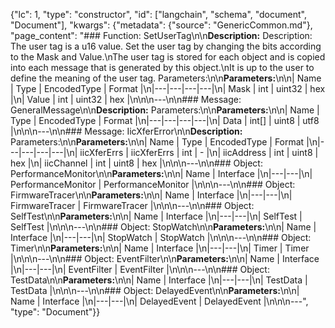 {"lc": 1, "type": "constructor", "id": ["langchain", "schema", "document", "Document"], "kwargs": {"metadata": {"source": "GenericCommon.md"}, "page_content": "### Function: SetUserTag\n\n**Description:** Description: The user tag is a u16 value. Set the user tag by changing the bits according to the Mask and Value.\nThe user tag is stored for each object and is copied into each message that is generated by this object.\nIt is up to the user to define the meaning of the user tag. Parameters:\n\n**Parameters:**\n\n| Name | Type | EncodedType | Format |\n|---|---|---|---|\n| Mask | int | uint32 | hex |\n| Value | int | uint32 | hex |\n\n\n---\n\n### Message: GeneralMessage\n\n**Description:** Parameters:\n\n**Parameters:**\n\n| Name | Type | EncodedType | Format |\n|---|---|---|---|\n| Data | int[] | uint8 | utf8 |\n\n\n---\n\n### Message: IicXferError\n\n**Description:** Parameters:\n\n**Parameters:**\n\n| Name | Type | EncodedType | Format |\n|---|---|---|---|\n| iicXferErrs | iicXferErrs | int | - |\n| iicAddress | int | uint8 | hex |\n| iicChannel | int | uint8 | hex |\n\n\n---\n\n### Object: PerformanceMonitor\n\n**Parameters:**\n\n| Name | Interface |\n|---|---|\n| PerformanceMonitor | PerformanceMonitor |\n\n\n---\n\n### Object: FirmwareTracer\n\n**Parameters:**\n\n| Name | Interface |\n|---|---|\n| FirmwareTracer | FirmwareTracer |\n\n\n---\n\n### Object: SelfTest\n\n**Parameters:**\n\n| Name | Interface |\n|---|---|\n| SelfTest | SelfTest |\n\n\n---\n\n### Object: StopWatch\n\n**Parameters:**\n\n| Name | Interface |\n|---|---|\n| StopWatch | StopWatch |\n\n\n---\n\n### Object: Timer\n\n**Parameters:**\n\n| Name | Interface |\n|---|---|\n| Timer | Timer |\n\n\n---\n\n### Object: EventFilter\n\n**Parameters:**\n\n| Name | Interface |\n|---|---|\n| EventFilter | EventFilter |\n\n\n---\n\n### Object: TestData\n\n**Parameters:**\n\n| Name | Interface |\n|---|---|\n| TestData | TestData |\n\n\n---\n\n### Object: DelayedEvent\n\n**Parameters:**\n\n| Name | Interface |\n|---|---|\n| DelayedEvent | DelayedEvent |\n\n\n---", "type": "Document"}}